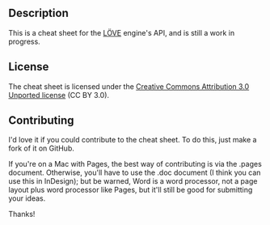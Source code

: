 ## Description

This is a cheat sheet for the [LÖVE](http://love2d.org) engine's API, and is still a work in progress.

## License

The cheat sheet is licensed under the [Creative Commons Attribution 3.0 Unported license](http://creativecommons.org/licenses/by/3.0/) (CC BY 3.0).

## Contributing

I'd love it if you could contribute to the cheat sheet. To do this, just make a fork of it on GitHub.

If you're on a Mac with Pages, the best way of contributing is via the .pages document. Otherwise, you'll have to use the .doc document (I think you can use this in InDesign); but be warned, Word is a word processor, not a page layout plus word processor like Pages, but it'll still be good for submitting your ideas.

Thanks!
